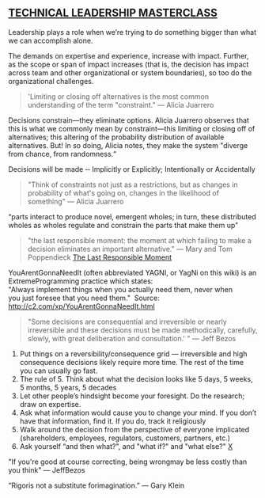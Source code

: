 ## [TECHNICAL LEADERSHIP MASTERCLASS](https://ruthmalan.com/Journal/2019/20190629SlideDocTechnicalLeadershipDecisions.pdf)

Leadership plays a role when we’re trying to do something bigger than what we can accomplish alone.

The demands on expertise and experience, increase with impact. Further, as the scope or span of impact increases (that is, the decision has impact across team and other organizational or system boundaries), so too do the organizational challenges.

> 'Limiting or closing off alternatives is the most common understanding of the term "constraint."
>— Alicia Juarrero

Decisions constrain—they eliminate options. Alicia Juarrero observes that this is what we commonly mean by constraint—this limiting or closing off of alternatives; this altering of the probability distribution of available alternatives. But! In so doing, Alicia notes, they make the system "diverge from chance, from randomness.“

Decisions will be made ‐‐ Implicitly or Explicitly; Intentionally or Accidentally

>"Think of constraints not just as a restrictions, but as changes in probability of what's going on, changes in the likelihood of something" 
>— Alicia Juarrero

“parts interact to produce novel, emergent wholes; in turn, these distributed wholes as wholes regulate and constrain the parts that make them up”

>"the last responsible moment: the moment at which failing
to make a decision eliminates an important alternative."
>— Mary and Tom Poppendieck
>[The Last Responsible Moment](https://blog.codinghorror.com/the-last-responsible-moment/)

YouArentGonnaNeedIt (often abbreviated YAGNI, or YagNi on this wiki) is an ExtremeProgramming practice which states: "Always implement things when you actually need them, never when  you just foresee that you need them."  
Source: http://c2.com/xp/YouArentGonnaNeedIt.html

>"Some decisions are consequential and irreversible or
nearly irreversible and these decisions must be made methodically, carefully, slowly, with great deliberation and consultation.' "
— Jeff Bezos

1. Put things on a reversibility/consequence grid — irreversible and high consequence decisions likely require more time. The rest of the time you can usually go fast.
2. The rule of 5. Think about what the decision looks like 5 days, 5 weeks, 5 months, 5 years, 5 decades
3. Let other people’s hindsight become your foresight. Do the research; draw on expertise.
4. Ask what information would cause you to change your mind. If you don’t have that information, find it. If you do, track it religiously
5. Walk around the decision from the perspective of everyone implicated (shareholders, employees, regulators, customers, partners, etc.)
6. Ask yourself “and then what?", and "what if?" and "what else?"
[X](https://twitter.com/farnamstreet/status/1026105498372845571)

"If you're good at course correcting, being wrongmay be less costly than you think" — JeffBezos

”Rigoris not a substitute forimagination.” ― Gary Klein

